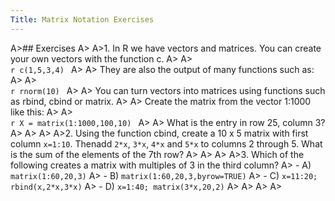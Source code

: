 ```yaml
---
Title: Matrix Notation Exercises
---
```



A>## Exercises
A>
A>1. In R we have vectors and matrices. You can create your own vectors with the function c.
A>
A>    
    ```r
    c(1,5,3,4)
    ```
A>
A>    They are also the output of many functions such as:
A>
A>    
    ```r
    rnorm(10)
    ```
A>
A>    You can turn vectors into matrices using functions such as rbind, cbind or matrix.
A>
A>    Create the matrix from the vector 1:1000 like this:
A>
A>    
    ```r
    X = matrix(1:1000,100,10)
    ```
A>
A>    What is the entry in row 25, column 3?
A>
A>
A>
A>2. Using the function cbind, create a 10 x 5 matrix with first column `x=1:10`. Thenadd `2*x`, `3*x`, `4*x` and `5*x` to columns 2 through 5. What is the sum of the elements of the 7th row?
A>
A>
A>
A>3. Which of the following creates a matrix with multiples of 3 in the third column?
A>  - A) `matrix(1:60,20,3)`
A>  - B) `matrix(1:60,20,3,byrow=TRUE)`
A>  - C) `x=11:20; rbind(x,2*x,3*x)`
A>  - D) `x=1:40; matrix(3*x,20,2)`
A>
A>
A>
A>
